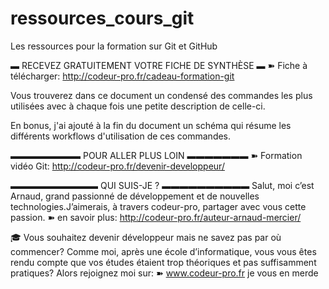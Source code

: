 # ressources_cours_git
Les ressources pour la formation sur Git et GitHub

▬ RECEVEZ GRATUITEMENT VOTRE FICHE DE SYNTHÈSE ▬
➽ Fiche à télécharger: http://codeur-pro.fr/cadeau-formation-git

Vous trouverez dans ce document un condensé des commandes les plus utilisées avec à chaque fois une petite description de celle-ci.

En bonus, j'ai ajouté à la fin du document un schéma qui résume les différents workflows d'utilisation de ces commandes.


▬▬▬▬▬▬▬▬  POUR ALLER PLUS LOIN  ▬▬▬▬▬▬▬
➽ Formation vidéo Git: http://codeur-pro.fr/devenir-developpeur/


▬▬▬▬▬▬▬▬▬▬  QUI SUIS-JE ? ▬▬▬▬▬▬▬▬▬▬
Salut, moi c’est Arnaud, grand passionné de développement et de nouvelles technologies.J’aimerais, à travers codeur-pro, partager avec vous cette passion.
➽ en savoir plus: http://codeur-pro.fr/auteur-arnaud-mercier/


🎓 Vous souhaitez devenir développeur mais ne savez pas par où commencer? Comme moi, après une école d’informatique, vous vous êtes rendu compte que vos études étaient trop théoriques et pas suffisamment pratiques? Alors rejoignez moi sur:
➽ www.codeur-pro.fr
je vous en merde
